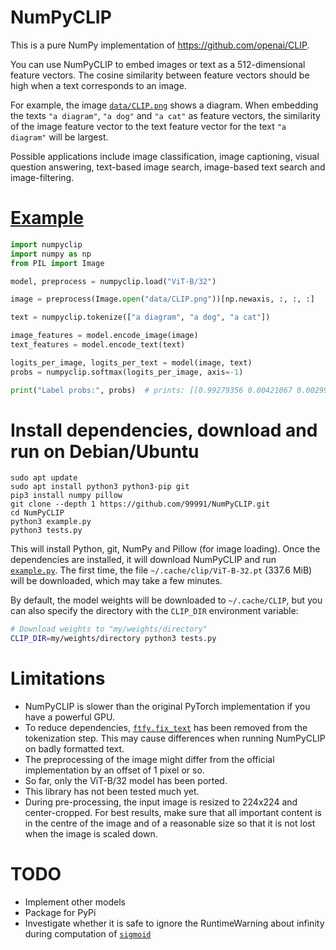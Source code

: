 # NumPyCLIP

This is a pure NumPy implementation of https://github.com/openai/CLIP.

You can use NumPyCLIP to embed images or text as a 512-dimensional feature vectors. The cosine similarity between feature vectors should be high when a text corresponds to an image.

For example, the image [`data/CLIP.png`](https://github.com/99991/NumPyCLIP/blob/main/data/CLIP.png) shows a diagram. When embedding the texts `"a diagram"`, `"a dog"` and `"a cat"` as feature vectors, the similarity of the image feature vector to the text feature vector for the text `"a diagram"` will be largest.

Possible applications include image classification, image captioning, visual question answering, text-based image search, image-based text search and image-filtering.

# [Example](https://github.com/99991/NumPyCLIP/blob/main/example.py)

```python
import numpyclip
import numpy as np
from PIL import Image

model, preprocess = numpyclip.load("ViT-B/32")

image = preprocess(Image.open("data/CLIP.png"))[np.newaxis, :, :, :]

text = numpyclip.tokenize(["a diagram", "a dog", "a cat"])

image_features = model.encode_image(image)
text_features = model.encode_text(text)

logits_per_image, logits_per_text = model(image, text)
probs = numpyclip.softmax(logits_per_image, axis=-1)

print("Label probs:", probs)  # prints: [[0.99279356 0.00421067 0.00299573]]
```

# Install dependencies, download and run on Debian/Ubuntu

```
sudo apt update
sudo apt install python3 python3-pip git
pip3 install numpy pillow
git clone --depth 1 https://github.com/99991/NumPyCLIP.git
cd NumPyCLIP
python3 example.py
python3 tests.py
```

This will install Python, git, NumPy and Pillow (for image loading). Once the dependencies are installed, it will download NumPyCLIP and run [`example.py`](https://github.com/99991/NumPyCLIP/blob/main/example.py). The first time, the file `~/.cache/clip/ViT-B-32.pt` (337.6 MiB) will be downloaded, which may take a few minutes.

By default, the model weights will be downloaded to `~/.cache/CLIP`, but you can also specify the directory with the `CLIP_DIR` environment variable:

```bash
# Download weights to "my/weights/directory"
CLIP_DIR=my/weights/directory python3 tests.py
```

# Limitations

* NumPyCLIP is slower than the original PyTorch implementation if you have a powerful GPU.
* To reduce dependencies, [`ftfy.fix_text`](https://github.com/openai/CLIP/blob/a9b1bf5920416aaeaec965c25dd9e8f98c864f16/clip/simple_tokenizer.py#L51) has been removed from the tokenization step. This may cause differences when running NumPyCLIP on badly formatted text.
* The preprocessing of the image might differ from the official implementation by an offset of 1 pixel or so.
* So far, only the ViT-B/32 model has been ported.
* This library has not been tested much yet.
* During pre-processing, the input image is resized to 224x224 and center-cropped. For best results, make sure that all important content is in the centre of the image and of a reasonable size so that it is not lost when the image is scaled down.

# TODO

* Implement other models
* Package for PyPi
* Investigate whether it is safe to ignore the RuntimeWarning about infinity during computation of [`sigmoid`](https://github.com/99991/NumPyCLIP/blob/68cbd9254d4696d9ab5b4cd39e7d150547251740/numpyclip.py#L108)
